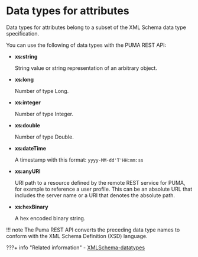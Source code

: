 # Data types for attributes

Data types for attributes belong to a subset of the XML Schema data type specification.

You can use the following of data types with the PUMA REST API:

-   **xs:string**

    String value or string representation of an arbitrary object.

-   **xs:long**

    Number of type Long.

-   **xs:integer**

    Number of type Integer.

-   **xs:double**

    Number of type Double.

-   **xs:dateTime**

    A timestamp with this format: `yyyy-MM-dd'T'HH:mm:ss`

-   **xs:anyURI**

    URI path to a resource defined by the remote REST service for PUMA, for example to reference a user profile. This can be an absolute URL that includes the server name or a URI that denotes the absolute path.

-   **xs:hexBinary**

    A hex encoded binary string.


!!! note
    The Puma REST API converts the preceding data type names to conform with the XML Schema Definition (XSD) language.


???+ info "Related information"
    - [XMLSchema-datatypes](https://www.w3.org/2001/XMLSchema-datatypes)

